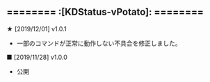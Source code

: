 ======== :[**KDStatus-vPotato**]: ========
-----------

**★** [2019/12/01] v1.0.1
- 一部のコマンドが正常に動作しない不具合を修正しました。

**■** [2019/11/28] v1.0.0
- 公開
